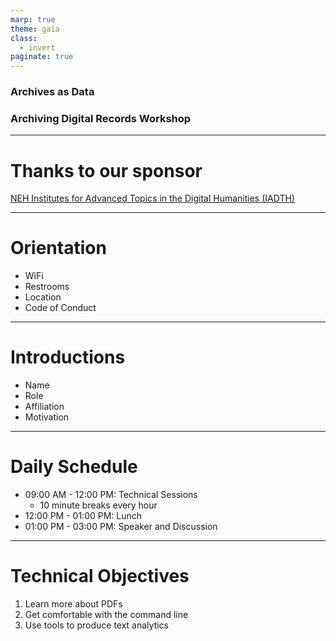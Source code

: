 ```yaml
---
marp: true
theme: gaia
class:
  - invert
paginate: true
---
```

<!-- _class: lead -->
### Archives as Data
### Archiving Digital Records Workshop
---
# Thanks to our sponsor
[NEH Institutes for Advanced Topics in the Digital Humanities (IADTH)](https://www.neh.gov/grants/odh/institutes-advanced-topics-in-the-digital-humanities)

---
# Orientation
* WiFi
* Restrooms
* Location
* Code of Conduct
---
# Introductions
* Name
* Role
* Affiliation
* Motivation
---
# Daily Schedule
* 09:00 AM - 12:00 PM: Technical Sessions
  * 10 minute breaks every hour
* 12:00 PM - 01:00 PM: Lunch
* 01:00 PM - 03:00 PM: Speaker and Discussion
---
# Technical Objectives
1. Learn more about PDFs
2. Get comfortable with the command line
3. Use tools to produce text analytics